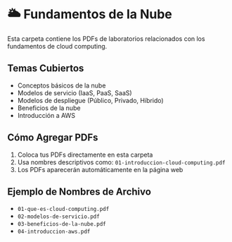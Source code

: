 # 🌥️ Fundamentos de la Nube

Esta carpeta contiene los PDFs de laboratorios relacionados con los fundamentos de cloud computing.

## Temas Cubiertos

- Conceptos básicos de la nube
- Modelos de servicio (IaaS, PaaS, SaaS)
- Modelos de despliegue (Público, Privado, Híbrido)
- Beneficios de la nube
- Introducción a AWS

## Cómo Agregar PDFs

1. Coloca tus PDFs directamente en esta carpeta
2. Usa nombres descriptivos como: `01-introduccion-cloud-computing.pdf`
3. Los PDFs aparecerán automáticamente en la página web

## Ejemplo de Nombres de Archivo

- `01-que-es-cloud-computing.pdf`
- `02-modelos-de-servicio.pdf`
- `03-beneficios-de-la-nube.pdf`
- `04-introduccion-aws.pdf`
